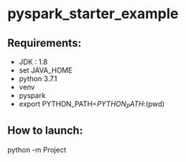 # pyspark_starter_example

## Requirements:
- JDK : 1.8
- set JAVA_HOME
- python 3.7.1
- venv
- pyspark
- export PYTHON_PATH=$PYTHON_PATH:$(pwd)

## How to launch:
python -m Project
